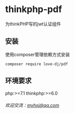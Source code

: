 # thinkphp-pdf
为thinkPHP写的jwt认证组件
## 安装
使用composer管理依赖方式安装
```
composer require love-dj/pdf
```
## 环境要求
php:>=7.1
thinkphp:>=6.0


###### 欢迎交流：myhsj@qq.com